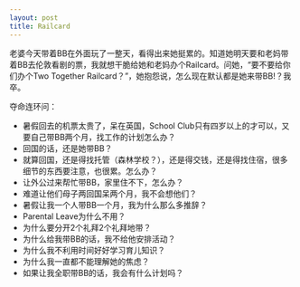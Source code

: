 ```yaml
---
layout: post
title: Railcard
---
```


老婆今天带着BB在外面玩了一整天，看得出来她挺累的。知道她明天要和老妈带着BB去伦敦看剧的票，我就想干脆给她和老妈办个Railcard。问她，“要不要给你们办个Two Together Railcard？”，她抱怨说，怎么现在默认都是她来带BB!？我卒。

夺命连环问：
- 暑假回去的机票太贵了，呆在英国，School Club只有四岁以上的才可以，又要自己带BB两个月，找工作的计划怎么办？
- 回国的话，还是她带BB？
- 就算回国，还是得找托管（森林学校？），还是得交钱，还是得找住宿，很多细节的东西要注意，也很累。怎么办？
- 让外公过来帮忙带BB，家里住不下，怎么办？
- 难道让他们母子两回国呆两个月，我不会想他们？
- 暑假让我一个人带BB一个月，我为什么那么多推辞？
- Parental Leave为什么不用？
- 为什么要分开2个礼拜2个礼拜地带？
- 为什么给我带BB的话，我不给他安排活动？
- 为什么我不利用时间好好学习育儿知识？
- 为什么我一直都不能理解她的焦虑？
- 如果让我全职带BB的话，我会有什么计划吗？

